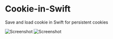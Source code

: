 # Cookie-in-Swift
Save and load cookie in Swift for persistent cookies


![Screenshot](https://1.bp.blogspot.com/-HlVWDG_9lBI/YFj5dvcy2PI/AAAAAAAAAYQ/Bkdtr6GVLAQQs1-qGmHUvctUOWQIgf9vwCLcBGAsYHQ/s800/Simulator%2BScreen%2BShot%2B-%2BiPhone%2B12%2BPro%2BMax%2B-%2B2021-03-22%2Bat%2B21.05.07.png) ![Screenshot](https://1.bp.blogspot.com/-QWqgGnI0kKA/YFj5VloS9NI/AAAAAAAAAYM/qszEVlrntoA6faVgDZUNT4bHMFtAY1uiACLcBGAsYHQ/s800/Simulator%2BScreen%2BShot%2B-%2BiPhone%2B12%2BPro%2BMax%2B-%2B2021-03-22%2Bat%2B21.05.35.png)

